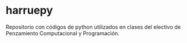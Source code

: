 # harruepy

Repositorio con códigos de python utilizados en clases del electivo de Penzamiento Computacional y Programación.
